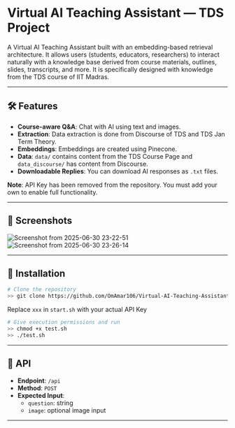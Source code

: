 # Virtual AI Teaching Assistant — TDS Project

A Virtual AI Teaching Assistant built with an embedding-based retrieval architecture. It allows users (students, educators, researchers) to interact naturally with a knowledge base derived from course materials, outlines, slides, transcripts, and more. It is specifically designed with knowledge from the TDS course of IIT Madras.

---

## 🛠️ Features

- **Course-aware Q&A**: Chat with AI using text and images.
- **Extraction**: Data extraction is done from Discourse of TDS and TDS Jan Term Theory.
- **Embeddings**: Embeddings are created using Pinecone.
- **Data**: `data/` contains content from the TDS Course Page and `data_discourse/` has content from Discourse.
- **Downloadable Replies**: You can download AI responses as `.txt` files.

**Note**: API Key has been removed from the repository. You must add your own to enable full functionality.

---

## 📸 Screenshots

![Screenshot from 2025-06-30 23-22-51](https://github.com/user-attachments/assets/aa10da38-9b40-44c3-97ad-04e2438fcb83)
![Screenshot from 2025-06-30 23-26-14](https://github.com/user-attachments/assets/d8cf9c54-2448-4896-9990-d42fd65dd065)

---

## 🚀 Installation

```bash
# Clone the repository
>> git clone https://github.com/OmAmar106/Virtual-AI-Teaching-Assistant-TDS-Project
```

Replace `xxx` in `start.sh` with your actual API Key

```bash
# Give execution permissions and run
>> chmod +x test.sh
>> ./test.sh
```

---

## 🔌 API

- **Endpoint**: `/api`
- **Method**: `POST`
- **Expected Input**:
  - `question`: string
  - `image`: optional image input

---


